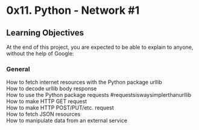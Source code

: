 # 0x11. Python - Network #1  
## Learning Objectives                                         
At the end of this project, you are expected to be able to explain to anyone, without the help of Google:    

### General                            
How to fetch internet resources with the Python package urllib                 
How to decode urllib body response                             
How to use the Python package requests #requestsiswaysimplerthanurllib              
How to make HTTP GET request                                                
How to make HTTP POST/PUT/etc. request            
How to fetch JSON resources           
How to manipulate data from an external service       
